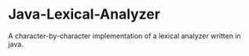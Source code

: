 # Java-Lexical-Analyzer

A character-by-character implementation of a lexical analyzer written in java.
